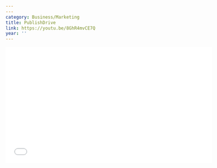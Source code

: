 ```yaml
---
---
category: Business/Marketing
title: PublishDrive
link: https://youtu.be/8GhR4mvCE7Q
year: ''
---
```

<iframe width="560" height="315" src="{{ page.link }}" frameborder="0" allowfullscreen></iframe>
